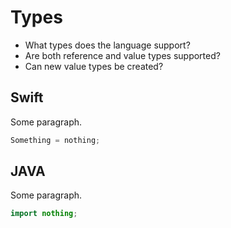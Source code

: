 # Types
* What types does the language support?
* Are both reference and value types supported?
* Can new value types be created?
## Swift
Some paragraph.

```swift
Something = nothing;
```

## JAVA
Some paragraph.

```java
import nothing;
```
